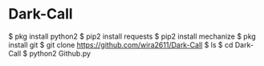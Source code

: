 # Dark-Call

$ pkg install python2
$ pip2 install requests
$ pip2 install mechanize
$ pkg install git
$ git clone https://github.com/wira2611/Dark-Call
$ ls
$ cd Dark-Call
$ python2 Github.py
